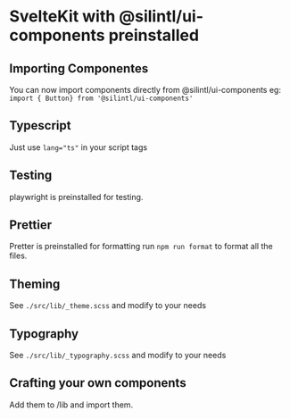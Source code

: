 # SvelteKit with @silintl/ui-components preinstalled

## Importing Componentes

You can now import components directly from @silintl/ui-components eg: `import { Button} from '@silintl/ui-components'`

## Typescript

Just use `lang="ts"` in your script tags

## Testing

playwright is preinstalled for testing.

## Prettier

Pretter is preinstalled for formatting
run `npm run format` to format all the files.

## Theming

See `./src/lib/_theme.scss` and modify to your needs

## Typography

See `./src/lib/_typography.scss` and modify to your needs

## Crafting your own components

Add them to /lib and import them.
